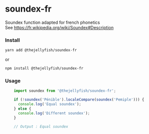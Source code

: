 # soundex-fr
Soundex function adapted for french phonetics   
See https://fr.wikipedia.org/wiki/Soundex#Description  


### Install
```bash
yarn add @thejellyfish/soundex-fr
```
or
```bash
npm install @thejellyfish/soundex-fr
```
### Usage
```javascript
    import soundex from '@thejellyfish/soundex-fr';

    if (!soundex('Pénible').localeCompare(soundex('Pemiple'))) {
      console.log('Equal soundex');
    } else {
      console.log('Different soundex');
    }
    
    // Output : Equal soundex
```
